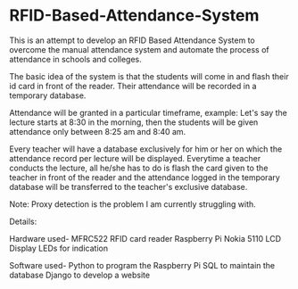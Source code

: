 # RFID-Based-Attendance-System
This is an attempt to develop an RFID Based Attendance System to overcome the manual attendance system and automate the process of attendance in schools and colleges.

The basic idea of the system is that the students will come in and flash their id card in front of the reader. Their attendance will be recorded in a temporary database.

Attendance will be granted in a particular timeframe,  example: Let's say the lecture starts at 8:30 in the morning, then the students will be given attendance only between 8:25 am and 8:40 am.

Every teacher will have a database exclusively for him or her on which the attendance record per lecture will be displayed. Everytime a teacher conducts the lecture, all he/she has to do is flash the card given to the teacher in front of the reader and the attendance logged in the temporary database will be transferred to the teacher's exclusive database.

Note: Proxy detection is the problem I am currently struggling with.

Details: 

Hardware used-
MFRC522 RFID card reader
Raspberry Pi
Nokia 5110 LCD Display
LEDs for indication

Software used-
Python to program the Raspberry Pi
SQL to maintain the database
Django to develop a website
